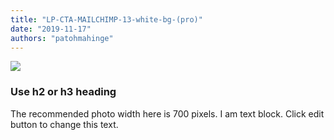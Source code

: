 ```yaml
---
title: "LP-CTA-MAILCHIMP-13-white-bg-(pro)"
date: "2019-11-17"
authors: "patohmahinge"
---
```


![](images/placeholder-700x450.jpg)

### Use h2 or h3 heading

The recommended photo width here is 700 pixels. I am text block. Click edit button to change this text.
